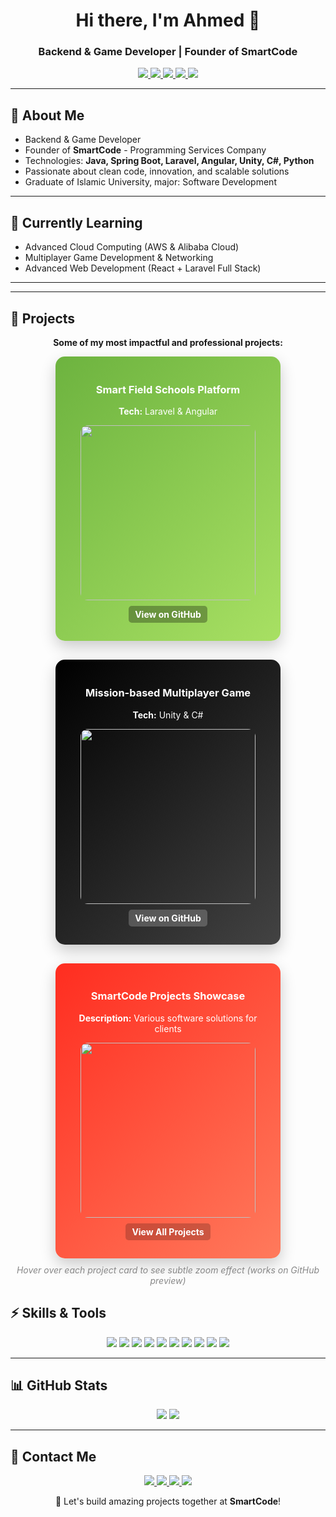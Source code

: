 

<h1 align="center">Hi there, I'm Ahmed 👋</h1>
<h3 align="center">Backend & Game Developer | Founder of SmartCode</h3>

<p align="center">
  <a href="https://www.linkedin.com/in/ahmed-amer-147780252" target="_blank">
    <img src="https://img.shields.io/badge/LinkedIn-0A66C2?style=for-the-badge&logo=linkedin&logoColor=white"/>
  </a>
  <a href="mailto:alahmedamer345@gmail.com">
    <img src="https://img.shields.io/badge/Email-D14836?style=for-the-badge&logo=gmail&logoColor=white"/>
  </a>
  <a href="https://www.instagram.com/your_instagram" target="_blank">
    <img src="https://img.shields.io/badge/Instagram-E4405F?style=for-the-badge&logo=instagram&logoColor=white"/>
  </a>
  <a href="https://wa.me/0592195619" target="_blank">
    <img src="https://img.shields.io/badge/WhatsApp-25D366?style=for-the-badge&logo=whatsapp&logoColor=white"/>
  </a>
  <a href="https://github.com/AhmedAmerHassouna" target="_blank">
    <img src="https://img.shields.io/badge/GitHub-181717?style=for-the-badge&logo=github&logoColor=white"/>
  </a>
</p>

---

## 🔭 About Me
- Backend & Game Developer  
- Founder of **SmartCode** - Programming Services Company  
- Technologies: **Java, Spring Boot, Laravel, Angular, Unity, C#, Python**  
- Passionate about clean code, innovation, and scalable solutions  
- Graduate of Islamic University, major: Software Development  

---

## 🌱 Currently Learning
- Advanced Cloud Computing (AWS & Alibaba Cloud)  
- Multiplayer Game Development & Networking  
- Advanced Web Development (React + Laravel Full Stack)

---

---

## 💼 Projects
<p align="center">
  <b>Some of my most impactful and professional projects:</b>
</p>

<div align="center" style="display: flex; flex-wrap: wrap; justify-content: center; gap: 30px;">

<!-- Project 1 -->
<div style="background: linear-gradient(135deg, #6DB33F, #A8E063); border-radius: 15px; padding: 20px; width: 320px; box-shadow: 0 10px 25px rgba(0,0,0,0.2); text-align: center; transition: transform 0.3s;">
  <h3 style="color:#fff;">Smart Field Schools Platform</h3>
  <p style="color:#fff;"><b>Tech:</b> Laravel & Angular</p>
  <img src="https://media.giphy.com/media/l41lX8WXaGqK4zJ4k/giphy.gif" width="280" style="border-radius: 12px;"/>
  <p><a href="https://github.com/AhmedAmerHassouna/SmartFieldSchools" target="_blank" style="text-decoration:none; font-weight:bold; color:#fff; background:rgba(0,0,0,0.3); padding: 5px 10px; border-radius: 5px;">View on GitHub</a></p>
</div>

<!-- Project 2 -->
<div style="background: linear-gradient(135deg, #000000, #434343); border-radius: 15px; padding: 20px; width: 320px; box-shadow: 0 10px 25px rgba(0,0,0,0.2); text-align: center; transition: transform 0.3s;">
  <h3 style="color:#fff;">Mission-based Multiplayer Game</h3>
  <p style="color:#fff;"><b>Tech:</b> Unity & C#</p>
  <img src="https://media.giphy.com/media/3o7TKXrP7oqZ0L7F3i/giphy.gif" width="280" style="border-radius: 12px;"/>
  <p><a href="https://github.com/AhmedAmerHassouna/UnityGameProject" target="_blank" style="text-decoration:none; font-weight:bold; color:#fff; background:rgba(255,255,255,0.2); padding: 5px 10px; border-radius: 5px;">View on GitHub</a></p>
</div>

<!-- Project 3 -->
<div style="background: linear-gradient(135deg, #FF2D20, #FF7A5C); border-radius: 15px; padding: 20px; width: 320px; box-shadow: 0 10px 25px rgba(0,0,0,0.2); text-align: center; transition: transform 0.3s;">
  <h3 style="color:#fff;">SmartCode Projects Showcase</h3>
  <p style="color:#fff;"><b>Description:</b> Various software solutions for clients</p>
  <img src="https://media.giphy.com/media/xT0xezQGU5xCDJuCPe/giphy.gif" width="280" style="border-radius: 12px;"/>
  <p><a href="https://github.com/AhmedAmerHassouna?tab=repositories" target="_blank" style="text-decoration:none; font-weight:bold; color:#fff; background:rgba(0,0,0,0.2); padding: 5px 10px; border-radius: 5px;">View All Projects</a></p>
</div>

</div>

<p align="center" style="margin-top: 10px; font-style: italic; color:#888;">Hover over each project card to see subtle zoom effect (works on GitHub preview)</p>





## ⚡ Skills & Tools
<p align="center">
  <img src="https://img.shields.io/badge/Java-ED8B00?style=for-the-badge&logo=java&logoColor=white"/>
  <img src="https://img.shields.io/badge/Spring_Boot-6DB33F?style=for-the-badge&logo=springboot&logoColor=white"/>
  <img src="https://img.shields.io/badge/Laravel-FF2D20?style=for-the-badge&logo=laravel&logoColor=white"/>
  <img src="https://img.shields.io/badge/Angular-DD0031?style=for-the-badge&logo=angular&logoColor=white"/>
  <img src="https://img.shields.io/badge/Unity-000000?style=for-the-badge&logo=unity&logoColor=white"/>
  <img src="https://img.shields.io/badge/Python-3776AB?style=for-the-badge&logo=python&logoColor=white"/>
  <img src="https://img.shields.io/badge/Git-F05032?style=for-the-badge&logo=git&logoColor=white"/>
  <img src="https://img.shields.io/badge/HTML-E34F26?style=for-the-badge&logo=html5&logoColor=white"/>
  <img src="https://img.shields.io/badge/CSS-1572B6?style=for-the-badge&logo=css3&logoColor=white"/>
  <img src="https://img.shields.io/badge/JavaScript-F7DF1E?style=for-the-badge&logo=javascript&logoColor=black"/>
</p>

---

## 📊 GitHub Stats
<p align="center">
  <img src="https://github-readme-stats.vercel.app/api?username=AhmedAmerHassouna&show_icons=true&theme=radical&count_private=true" />
  <img src="https://github-readme-stats.vercel.app/api/top-langs/?username=AhmedAmerHassouna&layout=compact&theme=radical" />
</p>

---

## 💬 Contact Me
<p align="center">
  <a href="https://www.linkedin.com/in/ahmed-amer-147780252" target="_blank">
    <img src="https://img.shields.io/badge/LinkedIn-0A66C2?style=for-the-badge&logo=linkedin&logoColor=white"/>
  </a>
  <a href="mailto:alahmedamer345@gmail.com">
    <img src="https://img.shields.io/badge/Email-D14836?style=for-the-badge&logo=gmail&logoColor=white"/>
  </a>
  <a href="https://www.instagram.com/your_instagram" target="_blank">
    <img src="https://img.shields.io/badge/Instagram-E4405F?style=for-the-badge&logo=instagram&logoColor=white"/>
  </a>
  <a href="https://wa.me/0592195619" target="_blank">
    <img src="https://img.shields.io/badge/WhatsApp-25D366?style=for-the-badge&logo=whatsapp&logoColor=white"/>
  </a>
</p>

<p align="center">
  🚀 Let's build amazing projects together at <strong>SmartCode</strong>!
</p>
